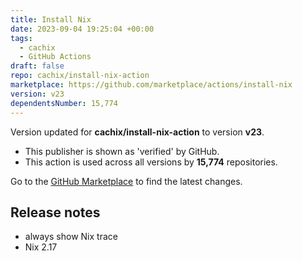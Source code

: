 ```yaml
---
title: Install Nix
date: 2023-09-04 19:25:04 +00:00
tags:
  - cachix
  - GitHub Actions
draft: false
repo: cachix/install-nix-action
marketplace: https://github.com/marketplace/actions/install-nix
version: v23
dependentsNumber: 15,774
---
```



Version updated for **cachix/install-nix-action** to version **v23**.
- This publisher is shown as 'verified' by GitHub.
- This action is used across all versions by **15,774** repositories.

Go to the [GitHub Marketplace](https://github.com/marketplace/actions/install-nix) to find the latest changes.

## Release notes

- always show Nix trace
- Nix 2.17
